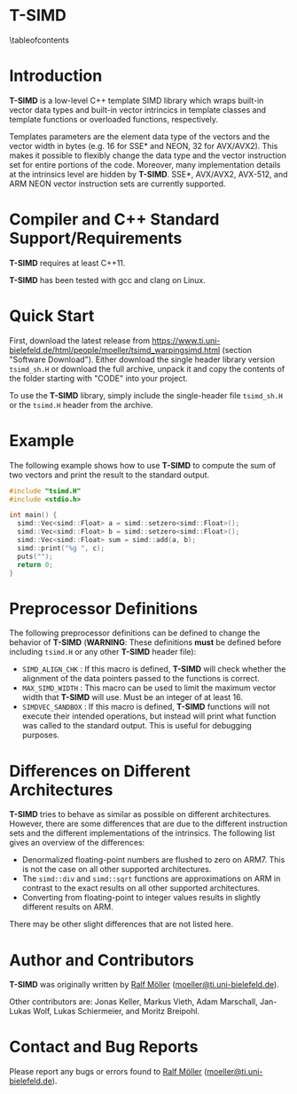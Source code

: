 # T-SIMD

\tableofcontents

# Introduction

**T-SIMD** is a low-level C++ template SIMD library which wraps built-in vector data types and built-in vector intrincics in template classes and template functions or overloaded functions, respectively.

Templates parameters are the element data type of the vectors and the vector width in bytes (e.g. 16 for SSE* and NEON, 32 for AVX/AVX2). This makes it possible to flexibly change the data type and the vector instruction set for entire portions of the code. Moreover, many implementation details at the intrinsics level are hidden by **T-SIMD**. SSE*, AVX/AVX2, AVX-512, and ARM NEON vector instruction sets are currently supported.

# Compiler and C++ Standard Support/Requirements

**T-SIMD** requires at least C++11.

**T-SIMD** has been tested with gcc and clang on Linux.

# Quick Start

First, download the latest release from <https://www.ti.uni-bielefeld.de/html/people/moeller/tsimd_warpingsimd.html> (section "Software Download").
Either download the single header library version `tsimd_sh.H` or download the full archive, unpack it and copy the contents of the folder starting with "CODE" into your project.

To use the **T-SIMD** library, simply include the single-header file `tsimd_sh.H` or the `tsimd.H` header from the archive.

# Example

The following example shows how to use **T-SIMD** to compute the sum of two vectors
and print the result to the standard output.

```cpp
#include "tsimd.H"
#include <stdio.h>

int main() {
  simd::Vec<simd::Float> a = simd::setzero<simd::Float>();
  simd::Vec<simd::Float> b = simd::setzero<simd::Float>();
  simd::Vec<simd::Float> sum = simd::add(a, b);
  simd::print("%g ", c);
  puts("");
  return 0;
}
```

# Preprocessor Definitions

The following preprocessor definitions can be defined to change the behavior of **T-SIMD** (**WARNING**: These definitions **must** be defined before including `tsimd.H` or any other **T-SIMD** header file):

* `SIMD_ALIGN_CHK` : If this macro is defined, **T-SIMD** will check whether the alignment of the data pointers passed to the functions is correct.
* `MAX_SIMD_WIDTH` : This macro can be used to limit the maximum vector width that **T-SIMD** will use. Must be an integer of at least 16.
* `SIMDVEC_SANDBOX` : If this macro is defined, **T-SIMD** functions will not execute their intended operations, but instead will print what function was called to the standard output. This is useful for debugging purposes.
# Differences on Different Architectures

**T-SIMD** tries to behave as similar as possible on different architectures. However, there are some differences that are due to the different instruction sets and the different implementations of the intrinsics. The following list gives an overview of the differences:

* Denormalized floating-point numbers are flushed to zero on ARM7. This is not the case on all other supported architectures.
* The `simd::div` and `simd::sqrt` functions are approximations on ARM in contrast to the exact results on all other supported architectures.
* Converting from floating-point to integer values results in slightly different results on ARM.

There may be other slight differences that are not listed here.

# Author and Contributors

**T-SIMD** was originally written by [Ralf Möller](http://www.ti.uni-bielefeld.de/html/people/moeller/) (moeller@ti.uni-bielefeld.de).

Other contributors are: Jonas Keller, Markus Vieth, Adam Marschall, Jan-Lukas Wolf, Lukas Schiermeier, and Moritz Breipohl.

# Contact and Bug Reports

Please report any bugs or errors found to [Ralf Möller](http://www.ti.uni-bielefeld.de/html/people/moeller/) (moeller@ti.uni-bielefeld.de).
